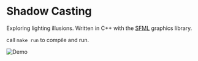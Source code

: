 # Shadow Casting

Exploring lighting illusions.
Written in C++ with the [SFML](https://www.sfml-dev.org/) graphics library.

call `make run` to compile and run.

![Demo](/Demo.gif?raw=true)

